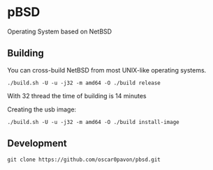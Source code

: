 pBSD
======

Operating System based on NetBSD

Building
--------

You can cross-build NetBSD from most UNIX-like operating systems.

    ./build.sh -U -u -j32 -m amd64 -O ./build release

With 32 thread the time of building is 14 minutes

Creating the usb image:

    ./build.sh -U -u -j32 -m amd64 -O ./build install-image


Development
--------------

    git clone https://github.com/oscar0pavon/pbsd.git

